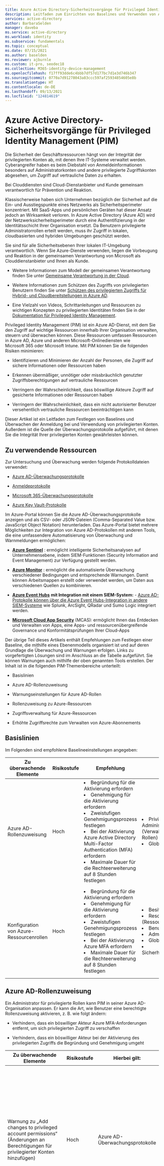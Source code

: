 ```yaml
---
title: Azure Active Directory-Sicherheitsvorgänge für Privileged Identity Management
description: Leitfaden zum Einrichten von Baselines und Verwenden von Azure Active Directory Privileged Identity Management (PIM) zum Überwachen und Warnen bei potenziellen Problemen mit Konten, die mit PIM verwaltet werden
services: active-directory
author: BarbaraSelden
manager: daveba
ms.service: active-directory
ms.workload: identity
ms.subservice: fundamentals
ms.topic: conceptual
ms.date: 07/15/2021
ms.author: baselden
ms.reviewer: ajburnle
ms.custom: it-pro, seodec18
ms.collection: M365-identity-device-management
ms.openlocfilehash: f17ff93dde6c4bbb7df57d177bc7d1e3d746b347
ms.sourcegitcommit: 0770a7d91278043a83ccc597af25934854605e8b
ms.translationtype: HT
ms.contentlocale: de-DE
ms.lasthandoff: 09/13/2021
ms.locfileid: "124814619"
---
```

# <a name="azure-active-directory-security-operations-for-privileged-identity-management-pim"></a>Azure Active Directory-Sicherheitsvorgänge für Privileged Identity Management (PIM)

Die Sicherheit der Geschäftsressourcen hängt von der Integrität der privilegierten Konten ab, mit denen Ihre IT-Systeme verwaltet werden. Cyberangreifer haben es beim Diebstahl von Anmeldeinformationen besonders auf Administratorkonten und andere privilegierte Zugriffskonten abgesehen, um Zugriff auf vertrauliche Daten zu erhalten.

Bei Clouddiensten sind Cloud-Dienstanbieter und Kunde gemeinsam verantwortlich für Prävention und Reaktion. 

Klassischerweise haben sich Unternehmen bezüglich der Sicherheit auf die Ein- und Ausstiegspunkte eines Netzwerks als Sicherheitsperimeter konzentriert. Mit SaaS-Apps und persönlichen Geräten hat dieser Ansatz jedoch an Wirksamkeit verloren. In Azure Active Directory (Azure AD) wird der Netzwerksicherheitsperimeter durch eine Authentifizierung in der Identitätsschicht Ihrer Organisation ersetzt. Da Benutzern privilegierte Administratorrollen erteilt werden, muss ihr Zugriff in lokalen, cloudbasierten und hybriden Umgebungen geschützt werden. 

Sie sind für alle Sicherheitsebenen Ihrer lokalen IT-Umgebung verantwortlich. Wenn Sie Azure-Dienste verwenden, liegen die Vorbeugung und Reaktion in der gemeinsamen Verantwortung von Microsoft als Clouddienstanbieter und Ihnen als Kunde. 

* Weitere Informationen zum Modell der gemeinsamen Verantwortung finden Sie unter [Gemeinsame Verantwortung in der Cloud](../../security/fundamentals/shared-responsibility.md).

* Weitere Informationen zum Schützen des Zugriffs von privilegierten Benutzern finden Sie unter [Schützen des privilegierten Zugriffs für Hybrid- und Cloudbereitstellungen in Azure AD](../roles/security-planning.md).

* Eine Vielzahl von Videos, Schrittanleitungen und Ressourcen zu wichtigen Konzepten zu privilegierten Identitäten finden Sie in der [Dokumentation für Privileged Identity Management](../privileged-identity-management/index.yml). 

Privileged Identity Management (PIM) ist ein Azure AD-Dienst, mit dem Sie den Zugriff auf wichtige Ressourcen innerhalb Ihrer Organisation verwalten, steuern und überwachen können. Diese Ressourcen umfassen Ressourcen in Azure AD, Azure und anderen Microsoft-Onlinediensten wie Microsoft 365 oder Microsoft Intune. Mit PIM können Sie die folgenden Risiken minimieren:

* Identifizieren und Minimieren der Anzahl der Personen, die Zugriff auf sichere Informationen oder Ressourcen haben

* Erkennen übermäßiger, unnötiger oder missbräuchlich genutzter Zugriffsberechtigungen auf vertrauliche Ressourcen

* Verringern der Wahrscheinlichkeit, dass böswillige Akteure Zugriff auf gesicherte Informationen oder Ressourcen haben

* Verringern der Wahrscheinlichkeit, dass ein nicht autorisierter Benutzer versehentlich vertrauliche Ressourcen beeinträchtigen kann

Dieser Artikel ist ein Leitfaden zum Festlegen von Baselines und Überwachen der Anmeldung bei und Verwendung von privilegierten Konten. Außerdem ist die Quelle der Überwachungsprotokolle aufgeführt, mit denen Sie die Integrität Ihrer privilegierten Konten gewährleisten können. 

## <a name="where-to-look"></a>Zu verwendende Ressourcen

Zur Untersuchung und Überwachung werden folgende Protokolldateien verwendet: 

* [Azure AD-Überwachungsprotokolle](../reports-monitoring/concept-audit-logs.md)

* [Anmeldeprotokolle](../reports-monitoring/concept-all-sign-ins.md)

* [Microsoft 365-Überwachungsprotokolle](/microsoft-365/compliance/auditing-solutions-overview) 

* [Azure Key Vault-Protokolle](../../key-vault/general/logging.md?tabs=Vault)

Im Azure-Portal können Sie die Azure AD-Überwachungsprotokolle anzeigen und als CSV- oder JSON-Dateien (Comma-Separated Value bzw. JavaScript Object Notation) herunterladen. Das Azure-Portal bietet mehrere Möglichkeiten zur Integration von Azure AD-Protokollen mit anderen Tools, die eine umfassendere Automatisierung von Überwachung und Warnmeldungen ermöglichen:

* [**Azure Sentinel**](../../sentinel/overview.md) : ermöglicht intelligente Sicherheitsanalysen auf Unternehmensebene, indem SIEM-Funktionen (Security Information and Event Management) zur Verfügung gestellt werden. 

* [**Azure Monitor**](../../azure-monitor/overview.md) : ermöglicht die automatisierte Überwachung verschiedener Bedingungen und entsprechende Warnungen. Damit können Arbeitsmappen erstellt oder verwendet werden, um Daten aus verschiedenen Quellen zu kombinieren.

* [**Azure Event Hubs**](../../event-hubs/event-hubs-about.md) **mit Integration mit einem SIEM-System:** - [ Azure AD-Protokolle können über die Azure Event Hubs-Integration in andere SIEM-Systeme](../reports-monitoring/tutorial-azure-monitor-stream-logs-to-event-hub.md) wie Splunk, ArcSight, QRadar und Sumo Logic integriert werden.

* [**Microsoft Cloud App Security**](/cloud-app-security/what-is-cloud-app-security) (MCAS): ermöglicht Ihnen das Entdecken und Verwalten von Apps, eine Apps- und ressourcenübergreifende Governance und Konformitätsprüfungen Ihrer Cloud-Apps 

Der übrige Teil dieses Artikels enthält Empfehlungen zum Festlegen einer Baseline, die mithilfe eines Ebenenmodells organisiert ist und auf deren Grundlage die Überwachung und Warnungen erfolgen. Links zu vorgefertigten Lösungen sind im Anschluss an die Tabelle aufgeführt. Sie können Warnungen auch mithilfe der oben genannten Tools erstellen. Der Inhalt ist in die folgenden PIM-Themenbereiche unterteilt:

* Basislinien

* Azure AD-Rollenzuweisung 

* Warnungseinstellungen für Azure AD-Rollen

* Rollenzuweisung zu Azure-Ressourcen

* Zugriffsverwaltung für Azure-Ressourcen

* Erhöhte Zugriffsrechte zum Verwalten von Azure-Abonnements

## <a name="baselines"></a>Basislinien

Im Folgenden sind empfohlene Baselineeinstellungen angegeben:

| Zu überwachende Elemente| Risikostufe| Empfehlung| Rollen| Notizen |
| - |- |- |- |- |
| Azure AD-Rollenzuweisung| Hoch| <li>Begründung für die Aktivierung erfordern<li>Genehmigung für die Aktivierung erfordern<li>Zweistufigen Genehmigungsprozess festlegen<li>Bei der Aktivierung Azure Active Directory Multi-Factor Authentication (MFA) erfordern<li>Maximale Dauer für die Rechteerweiterung auf 8 Stunden festlegen| <li>Privileged Role Administration (Verwaltung privilegierter Rollen)<li>Globaler Administrator| Ein Administrator für privilegierte Rollen kann PIM in seiner Azure AD-Organisation anpassen und hierbei auch die Art ändern, in der Benutzer eine berechtigte Rollenzuweisung aktivieren. |
| Konfiguration von Azure-Ressourcenrollen| Hoch| <li>Begründung für die Aktivierung erfordern<li>Genehmigung für die Aktivierung erfordern<li>Zweistufigen Genehmigungsprozess festlegen<li>Bei der Aktivierung Azure MFA erfordern<li>Maximale Dauer für die Rechteerweiterung auf 8 Stunden festlegen| <li>Besitzer<li>Resource Administrator (Ressourcenadministrator)<li>Benutzerzugriff <li>Administrator<li>Globaler Administrator<li>Sicherheitsadministrator| Wenn es sich um keine geplante Änderung handelt, sollten Sie sie sofort untersuchen. Diese Einstellung könnte einem Angreifer Zugriff auf Azure-Abonnements in Ihrer Umgebung ermöglichen. |


## <a name="azure-ad-roles-assignment"></a>Azure AD-Rollenzuweisung

Ein Administrator für privilegierte Rollen kann PIM in seiner Azure AD-Organisation anpassen. Er kann die Art, wie Benutzer eine berechtigte Rollenzuweisung aktivieren, z. B. wie folgt ändern:

* Verhindern, dass ein böswilliger Akteur Azure MFA-Anforderungen entfernt, um sich privilegierten Zugriff zu verschaffen

* Verhindern, dass ein böswilliger Akteur bei der Aktivierung des privilegierten Zugriffs die Begründung und Genehmigung umgeht

| Zu überwachende Elemente| Risikostufe| Hierbei gilt:| Filter/Unterfilter| Notizen |
| - |- |- |- |- |
| Warnung zu „Add changes to privileged account permissions“ (Änderungen an Berechtigungen für privilegierter Konten hinzufügen)| Hoch| Azure AD-Überwachungsprotokolle| Kategorie = Role Management (Rollenverwaltung)<br>- und -<br>Aktivitätstyp – Add eligible member (permanent) (Berechtigtes Mitglied hinzufügen (dauerhaft)) <br>- und -<br>Aktivitätstyp – Add eligible member (eligible) (Berechtigtes Mitglied hinzufügen (berechtigt)) <br>- und -<br>Status = Erfolg/Fehler<br>- und -<br>Geänderte Eigenschaften = Role.DisplayName| Überwachen Sie Änderungen an den Rollen „Administrator für privilegierte Rollen“ und „Globaler Administrator“, und richten Sie Warnungen für jegliche Änderungen ein. <li>Dies kann ein Hinweis darauf sein, dass ein Angreifer versucht, Berechtigungen zum Ändern von Rollenzuweisungseinstellungen zu erlangen.<li> Wenn Sie keinen Schwellenwert definieren, sollten Sie für Benutzer bei 4 Änderungen innerhalb von 60 Minuten und für privilegierte Konten bei 2 Änderungen innerhalb von 60 Minuten warnen. |
| Warnung bei Änderungen der Massenlöschung von Berechtigungen privilegierter Konten| Hoch| Azure AD-Überwachungsprotokolle| Kategorie = Role Management (Rollenverwaltung)<br>- und -<br>Aktivitätstyp – Remove eligible member (permanent) (Berechtigtes Mitglied entfernen (dauerhaft)) <br>- und -<br>Aktivitätstyp – Remove eligible member (eligible) (Berechtigtes Mitglied entfernen (berechtigt)) <br>- und -<br>Status = Erfolg/Fehler<br>- und -<br>Geänderte Eigenschaften = Role.DisplayName| Wenn es sich um keine geplante Änderung handelt, sollten Sie sie sofort untersuchen. Diese Einstellung könnte einem Angreifer Zugriff auf Azure-Abonnements in Ihrer Umgebung ermöglichen. |
| Änderungen an den PIM-Einstellungen| Hoch| Azure AD-Überwachungsprotokoll| Dienst = PIM<br>- und -<br>Kategorie = Role Management (Rollenverwaltung)<br>- und -<br>Aktivitätstyp = Rolleneinstellung in PIM aktualisieren<br>- und -<br>Statusursache = MFA on activation disabled (MFA bei Aktivierung deaktiviert) (Beispiel)| Überwachen Sie Änderungen an den Rollen „Administrator für privilegierte Rollen“ und „Globaler Administrator“, und richten Sie Warnungen für jegliche Änderungen ein. <li>Dies kann ein Hinweis darauf sein, dass ein Angreifer bereits Zugriff erhalten hat und die Einstellungen für Rollenzuweisungen ändern kann.<li>Eine dieser Aktionen könnte die Sicherheit der PIM-Rechteerweiterung verringern und Angreifern den Zugriff auf ein privilegiertes Konto erleichtern. |
| Rechteerweiterungen genehmigen und verweigern| Hoch| Azure AD-Überwachungsprotokoll| Dienst = Zugriffsüberprüfung<br>- und -<br>Kategorie = Benutzerverwaltung<br>- und -<br>Aktivitätstyp = Anforderung genehmigt/abgelehnt<br>- und -<br>Initiated actor (Initiierender Akteur) = UPN| Alle Rechteerweiterungen sollten überwacht werden. Protokollieren Sie alle Rechteerweiterungen. Dies sollte eine eindeutige Zeitskala eines Angriffs bieten. |
| Deaktivierung von Warnungseinstellungen| Hoch| Azure AD-Überwachungsprotokolle| Dienst = PIM<br>- und -<br>Kategorie = Role Management (Rollenverwaltung)<br>- und -<br>Aktivitätstyp = Disable PIM Alert (PIM-Warnung deaktivieren)<br>- und -<br>Status = Erfolg/Fehler| Lassen Sie immer warnen. <li>Hilft bei der Erkennung böswilliger Akteure, die Warnungen zu Azure MFA-Anforderungen entfernen, um sich privilegierten Zugriff zu verschaffen<li>Hilft bei der Erkennung verdächtiger oder unsicherer Aktivitäten |


Weitere Informationen zum Identifizieren von Änderungen an Rolleneinstellungen im Azure AD-Überwachungsprotokoll finden Sie unter [Anzeigen des Überwachungsverlaufs für Azure AD-Rollen in Privileged Identity Management](../privileged-identity-management/pim-how-to-use-audit-log.md). 

## <a name="azure-resource-role-assignment"></a>Rollenzuweisung zu Azure-Ressourcen

Die Überwachung von Azure-Ressourcenrollenzuweisungen bietet Einblick in Aktivitäten und Aktivierungen für Ressourcenrollen. Diese können missbraucht werden, um eine Angriffsfläche für eine Ressource zu schaffen. Wenn Sie solche Aktivitäten überwachen, versuchen Sie, Folgendes zu erkennen:

* Abfragen von Rollenzuweisungen für bestimmte Ressourcen

* Rollenzuweisungen für alle untergeordneten Ressourcen

* Alle Änderungen an aktiven und berechtigten Rollenzuweisungen

| Zu überwachende Elemente| Risikostufe| Hierbei gilt:| Filter/Unterfilter| Notizen |
| - |- |- |- |- |
| Überwachungswarnungen, Ressourcenüberwachungsprotokoll auf Aktivitäten für privilegierte Konten überprüfen| Hoch| In PIM, unter „Azure-Ressourcen“, „Ressourcenüberwachung“| Aktion: Hinzufügen von berechtigtem Mitglied zu Rolle in PIM abgeschlossen (zeitgebunden) <br>- und -<br>Primäres Ziel <br>- und -<br>Type User (Typbenutzer)<br>- und -<br>Status = Erfolgreich<br>| Lassen Sie immer warnen. Hilft bei der Erkennung eines böswilligen Akteurs, der berechtigte Rollen hinzufügt, um alle Ressourcen in Azure zu verwalten |
| Überwachungswarnungen, Ressourcenüberwachung für die Deaktivierung von Warnungen| Medium| In PIM, unter „Azure-Ressourcen“, „Ressourcenüberwachung“| Aktion: Warnung deaktivieren<br>- und -<br>Primäres Ziel: Zu viele Besitzer zu Ressource zugewiesen<br>- und -<br>Status = Erfolgreich| Hilft bei der Erkennung eines böswilligen Akteurs, der Warnungen im Warnungsbereich deaktiviert, womit die Untersuchung böswilliger Aktivitäten umgangen werden kann |
| Überwachungswarnungen, Ressourcenüberwachung für die Deaktivierung von Warnungen| Medium| In PIM, unter „Azure-Ressourcen“, „Ressourcenüberwachung“| Aktion: Warnung deaktivieren<br>- und -<br>Primäres Ziel: Zu viele dauerhafte Besitzer zu Ressource zugewiesen<br>- und -<br>Status = Erfolgreich| Hindern Sie böswillige Akteure daran, Warnungen im Warnungsbereich zu deaktivieren, womit die Untersuchung böswilliger Aktivitäten umgangen werden kann. |
| Überwachungswarnungen, Ressourcenüberwachung für die Deaktivierung von Warnungen| Medium| In PIM, unter „Azure-Ressourcen“, „Ressourcenüberwachung“| Aktion: Warnung deaktivieren<br>- und -<br>Primäres Ziel: Doppelte Rolle erstellt<br>- und -<br>Status = Erfolgreich| Hindern Sie böswillige Akteure daran, Warnungen im Warnungsbereich zu deaktivieren, womit die Untersuchung böswilliger Aktivitäten umgangen werden kann. |


Weitere Informationen zum Konfigurieren von Warnungen und Überwachen von Azure-Ressourcenrollen finden Sie unter:

* [Konfigurieren von Sicherheitswarnungen für Azure-Ressourcenrollen in Privileged Identity Management](../privileged-identity-management/pim-resource-roles-configure-alerts.md)

* [Anzeigen von Aktivitäten und des Überwachungsverlaufs für Azure-Ressourcenrollen in Privileged Identity Management](../privileged-identity-management/azure-pim-resource-rbac.md)

## <a name="access-management-for-azure-resources-and-subscriptions"></a>Zugriffsverwaltung für Azure-Ressourcen und -Abonnements

Benutzer oder Mitglieder von Gruppen, die der Abonnementsrolle „Besitzer“ oder „Benutzerzugriffsadministrator“ zugewiesen sind, sowie globale Azure AD-Administratoren, die die Abonnementverwaltung in Azure AD ermöglichen, haben standardmäßig Ressourcenadministratorberechtigungen. Diese Administratoren können Rollen zuweisen, Rolleneinstellungen konfigurieren und mit Privileged Identity Management (PIM) den Zugriff auf Azure-Ressourcen überprüfen. 

Ein Benutzer mit Ressourcenadministratorberechtigungen kann PIM für Ressourcen verwalten. Das damit einhergehende Risiko, das Sie überwachen und minimieren müssen, besteht darin, dass die Funktion böswilligen Akteuren privilegierten Zugriff auf Azure-Abonnementressourcen wie VMs oder Speicherkonten ermöglichen kann.

| Zu überwachende Elemente| Risikostufe| Hierbei gilt:| Filter/Unterfilter| Notizen |
| - |- |- |- |- |
| Höhenangaben| Hoch| Azure AD, unter „Verwalten“, „Eigenschaften“| Überprüfen Sie die Einstellung in regelmäßigen Abständen.<br>Zugriffsverwaltung für Azure-Ressourcen| Globale Administratoren können Rechte erhöhen, indem sie die Zugriffsverwaltung für Azure-Ressourcen aktivieren.<br>Vergewissern Sie sich, dass keine böswilligen Akteure über Berechtigungen für das Zuweisen von Rollen in allen Azure-Abonnements und -Verwaltungsgruppen verfügen, die mit Active Directory verknüpft sind. |


Weitere Informationen finden Sie unter [Zuweisen von Azure-Ressourcenrollen in Privileged Identity Management](../privileged-identity-management/pim-resource-roles-assign-roles.md).

## <a name="next-steps"></a>Nächste Schritte
Weitere Informationen finden Sie in den folgenden Artikeln im Leitfaden zu Sicherheitsvorgängen:

[Azure AD: Übersicht über Sicherheitsvorgänge](security-operations-introduction.md)

[Sicherheitsvorgänge für Benutzerkonten](security-operations-user-accounts.md)

[Sicherheitsvorgänge für privilegierte Konten](security-operations-privileged-accounts.md)

[Sicherheitsvorgänge für Privileged Identity Management](security-operations-privileged-identity-management.md)

[Sicherheitsvorgänge für Anwendungen](security-operations-applications.md)

[Sicherheitsvorgänge für Geräte](security-operations-devices.md)
 
[Sicherheitsvorgänge für die Infrastruktur](security-operations-infrastructure.md)